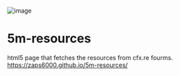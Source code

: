 ![image](https://github.com/Zaps6000/5m-resources/assets/122732007/f15ae8f7-791d-4f80-a074-e1091ffc04d5)
# 5m-resources
html5 page that fetches the resources from cfx.re fourms.
https://zaps6000.github.io/5m-resources/
